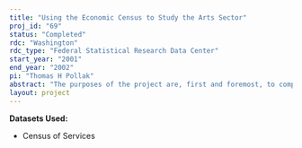 ```yaml
---
title: "Using the Economic Census to Study the Arts Sector"
proj_id: "69"
status: "Completed"
rdc: "Washington"
rdc_type: "Federal Statistical Research Data Center"
start_year: "2001"
end_year: "2002"
pi: "Thomas H Pollak"
abstract: "The purposes of the project are, first and foremost, to compare the Unified Database of Arts Organizations with the Economic Census database in order to assess the strengths and weaknesses of the two databases for research on arts organizations and establishments, and, second, to study changes in the distribution and finances of the arts sector. The comparison of the two databases will focus on three questions:  the extent to which the two databases capture the full population of arts organizations, the quality of the NAICS and Unified Database classifications, and the quality of the financial data. "
layout: project
---
```


**Datasets Used:**

  - Census of Services 

